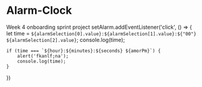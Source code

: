 # Alarm-Clock
Week 4 onboarding sprint project
 setAlarm.addEventListener('click', () => {
        let time = `${alarmSelection[0].value}:${alarmSelection[1].value}:${"00"} ${alarmSelection[2].value}`;
        console.log(time);
   
    if (time === `${hour}:${minutes}:${seconds} ${amorPm}`) {
        alert('fkanlf;na');
        console.log(time);
    }
})